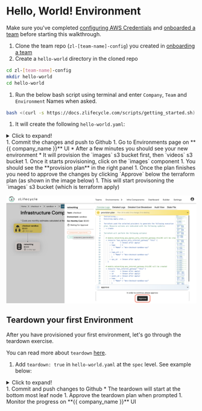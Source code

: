 # Hello, World! Environment

Make sure you've completed [configuring AWS Credentials](../settings/aws_credentials.md) and [onboarded a team](./onboard_team.md) before starting this walkthrough.

1. Clone the team repo (`zl-[team-name]-config`) you created in [onboarding a team](./onboard_team.md)
1. Create a `hello-world` directory in the cloned repo
  ```bash
  cd zl-[team-name]-config
  mkdir hello-world
  cd hello-world
  ```
1. Run the below bash script using terminal and enter `Company`, `Team` and `Environment` Names when asked.
  ```bash
  bash <(curl -s https://docs.zlifecycle.com/scripts/getting_started.sh)
  ```
1. It will create the following `hello-world.yaml`:
  <details>
    <summary>Click to expand!</summary>
  ```yaml
  apiVersion: stable.compuzest.com/v1
  kind: Environment
  metadata:
    name: company-hello-world
    namespace: company-config
  spec:
    teamName: your-team
    envName: hello-world
    components:
      - name: images
        type: terraform
        module:
          source: aws
          name: s3-bucket
        variables:
          - name: bucket
            value: "company-hello-world-images-abcde"
      - name: videos
        type: terraform
        dependsOn: [images]
        module:
          source: aws
          name: s3-bucket
        variables:
          - name: bucket
            value: "company-hello-world-videos-vwxyz"
  ```
  </details>
1. Commit the changes and push to Github
1. Go to Environments page on **{{ company_name }}** UI
    * After a few minutes you should see your new environment
    * It will provision the `images` s3 bucket first, then `videos` s3 bucket
1. Once it starts provisioning, click on the `images` component
1. You should see the **provision plan** in the right panel
1. Once the plan finishes you need to approve the changes by clicking `Approve` below the terraform plan (as shown in the image below)
1. This will start provisoning the `images` s3 bucket (which is terraform apply)

![sample-right-panel](../assets/images/sample-right-panel.png "Sample Right Panel")

## Teardown your first Environment

After you have provisioned your first environment, let's go through the teardown exercise.

You can read more about `teardown` [here](../policies/teardown.md).

1. Add `teardown: true` in `hello-world.yaml` at the `spec` level. See example below:
  <details>
    <summary>Click to expand!</summary>
  ```yaml
  apiVersion: stable.compuzest.com/v1
  kind: Environment
  metadata:
    name: zmart-hello-world
    namespace: zmart-config
  spec:
    teamName: your-team
    envName: hello-world
    teardown: true # Add this
    components:
      - name: images
        type: terraform
        module:
          source: aws
          name: s3-bucket
        variables:
          - name: bucket
            value: "zmart-hello-world-images-abcde"
      - name: videos
        type: terraform
        dependsOn: [images]
        module:
          source: aws
          name: s3-bucket
        variables:
          - name: bucket
            value: "zmart-hello-world-videos-vwxyz"
  ```
  </details>
1. Commit and push changes to Github
    * The teardown will start at the bottom most leaf node
1. Approve the teardown plan when prompted
1. Monitor the progress on **{{ company_name }}** UI
